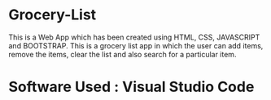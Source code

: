 # Grocery-List
This is a Web App which has been created using HTML, CSS, JAVASCRIPT and BOOTSTRAP. This is a grocery list app in which the user can add items, remove the items, clear the list and also search for a particular item.
# Software Used : Visual Studio Code
